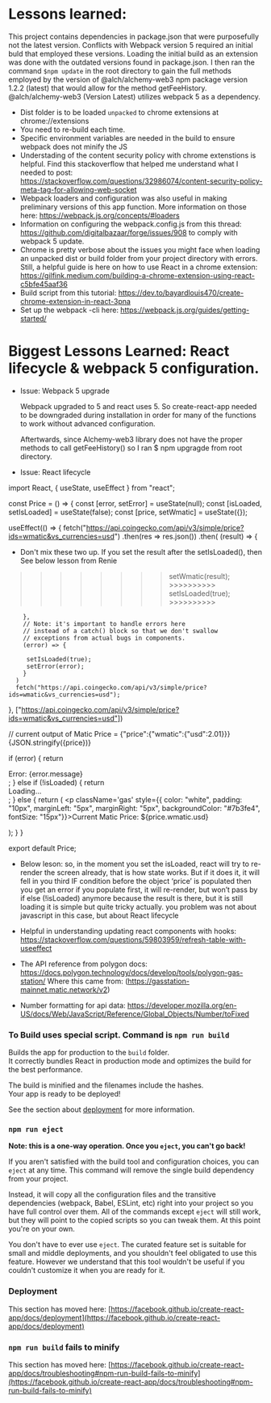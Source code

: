 # Lessons learned:

This project contains dependencies in package.json that were purposefully not the latest version. 
Conflicts with Webpack version 5 required an initial buld that employed these versions. Loading the initial build as an extension was done with the outdated versions found in package.json. 
I then ran the command `$npm update` in the root directory to gain the full methods employed by the version of @alch/alchemy-web3 npm package version 1.2.2 (latest) that would allow for the method getFeeHistory.
@alch/alchemy-web3 (Version Latest) utilizes webpack 5 as a dependency. 

- Dist folder is to be loaded `unpacked` to chrome extensions at chrome://extensions 
- You need to re-build each time. 
- Specific environment variables are needed in the build to ensure webpack does not minify the JS
- Understading of the content security policy with chrome extenstions is helpful. Find this stackoverflow that helped me understand what I needed to post: https://stackoverflow.com/questions/32986074/content-security-policy-meta-tag-for-allowing-web-socket
- Webpack loaders and configuration was also useful in making preliminary versions of this app function. More information on those here: https://webpack.js.org/concepts/#loaders
- Information on configuring the webpack.config.js from this thread: https://github.com/digitalbazaar/forge/issues/908 to comply with webpack 5 update.
- Chrome is pretty verbose about the issues you might face when loading an unpacked dist or build folder from your project directory with errors. Still, a helpful guide is here on how to use React in a chrome extension: https://gilfink.medium.com/building-a-chrome-extension-using-react-c5bfe45aaf36
- Build script from this tutorial: https://dev.to/bayardlouis470/create-chrome-extension-in-react-3pna
- Set up the webpack -cli here: https://webpack.js.org/guides/getting-started/


# Biggest Lessons Learned: React lifecycle & webpack 5 configuration.
- Issue: Webpack 5 upgrade
	
	Webpack upgraded to 5 and react uses 5. So create-react-app needed to be downgraded during installation in order for many of the functions to work without advanced configuration. 

	Aftertwards, since Alchemy-web3 library does not have the proper methods to call getFeeHistory() so I ran $ npm upgragde from root directory.


- Issue: React lifecycle

import React, { useState, useEffect } from "react";

const Price = () => {
  const [error, setError] = useState(null);
  const [isLoaded, setIsLoaded] = useState(false);
  const [price, setWmatic] = useState({});


  useEffect(() => {
    fetch("https://api.coingecko.com/api/v3/simple/price?ids=wmatic&vs_currencies=usd")
      .then(res => res.json())
      .then(
        (result) => {

* Don't mix these two up. If you set the result after the setIsLoaded(), then See below lesson from Renie

>>>>>>>>  setWmatic(result); >>>>>>>>>>
>>>>>>>>  setIsLoaded(true); >>>>>>>>>>

        },
        // Note: it's important to handle errors here
        // instead of a catch() block so that we don't swallow
        // exceptions from actual bugs in components.
        (error) => {

		 setIsLoaded(true);
		 setError(error);
        }
      )
      fetch("https://api.coingecko.com/api/v3/simple/price?ids=wmatic&vs_currencies=usd");
  }, ["https://api.coingecko.com/api/v3/simple/price?ids=wmatic&vs_currencies=usd"])

// current output of Matic Price = {"price":{"wmatic":{"usd":2.01}}}  {JSON.stringify({price})}

  if (error) {
    return <div>Error: {error.message}</div>;
  } else if (!isLoaded) {
    return <div>Loading...</div>;
  } else {
    return (
      <p className='gas' style={{ color: "white", padding: "10px", marginLeft: "5px", marginRight: "5px", backgroundColor: "#7b3fe4", fontSize: "15px"}}>Current Matic Price: ${price.wmatic.usd} </p>
    );
  }
}

export default Price;

* Below leson: 
so, in the moment you set the isLoaded, react will try to re-render the screen already, that is how state works. But if it does it, it will fell in you third IF condition before the object ‘price’ is populated
then you get an error
if you populate first, it will re-render, but won’t pass by if else (!isLoaded) anymore
because the result is there, but it is still loading
it is simple but quite tricky actually. you problem was not about javascript in this case, but about React lifecycle


- Helpful in understanding updating react components with hooks: https://stackoverflow.com/questions/59803959/refresh-table-with-useeffect

- The API reference from polygon docs: https://docs.polygon.technology/docs/develop/tools/polygon-gas-station/ Where this came from: (https://gasstation-mainnet.matic.network/v2)


- Number formatting for api data: https://developer.mozilla.org/en-US/docs/Web/JavaScript/Reference/Global_Objects/Number/toFixed






### To Build uses special script. Command is `npm run build`

Builds the app for production to the `build` folder.\
It correctly bundles React in production mode and optimizes the build for the best performance.

The build is minified and the filenames include the hashes.\
Your app is ready to be deployed!

See the section about [deployment](https://facebook.github.io/create-react-app/docs/deployment) for more information.

### `npm run eject`

**Note: this is a one-way operation. Once you `eject`, you can't go back!**

If you aren't satisfied with the build tool and configuration choices, you can `eject` at any time. This command will remove the single build dependency from your project.

Instead, it will copy all the configuration files and the transitive dependencies (webpack, Babel, ESLint, etc) right into your project so you have full control over them. All of the commands except `eject` will still work, but they will point to the copied scripts so you can tweak them. At this point you're on your own.

You don't have to ever use `eject`. The curated feature set is suitable for small and middle deployments, and you shouldn't feel obligated to use this feature. However we understand that this tool wouldn't be useful if you couldn't customize it when you are ready for it.


### Deployment

This section has moved here: [https://facebook.github.io/create-react-app/docs/deployment](https://facebook.github.io/create-react-app/docs/deployment)

### `npm run build` fails to minify

This section has moved here: [https://facebook.github.io/create-react-app/docs/troubleshooting#npm-run-build-fails-to-minify](https://facebook.github.io/create-react-app/docs/troubleshooting#npm-run-build-fails-to-minify)

